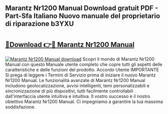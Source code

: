 ## Marantz Nr1200 Manual Download gratuit PDF - Part-Sfa Italiano Nuovo manuale del proprietario di riparazione b3YXU

# <h2><a href="http://dfefr8a.blite.top/?on=Marantz+Nr1200+Manual">🔗Download 👉🔴 Marantz Nr1200 Manual</a></h2>

[![Marantz Nr1200 Manual download](https://i.imgur.com/lujVjoI.png)](http://dfefr8a.blite.top/?on=Marantz+Nr1200+Manual)
Scopri il mondo di Marantz Nr1200 Manual con questo Manuale utente completo che copre tutti gli aspetti delle caratteristiche e delle funzioni del prodotto. Accordo Utente IMPORTANTE Si prega di leggere i Termini di Servizio prima di iniziare il nuovo Marantz Nr1200 Manual. Le funzionalità avanzate di Marantz Nr1200 Manual includono geolocalizzazione, avvisi intelligenti, temi personalizzabili e sincronizzazione di più dispositivi, tutti facilmente controllabili dall'interfaccia utente intuitiva e intuitiva. Il vostro successo è il nostro obiettivo Marantz Nr1200 Manual. Ci impegniamo a garantire la tua massima soddisfazione.
